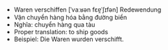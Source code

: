 - Waren verschiffen	[ˈvaːʁən fɛɐ̯ˈʃɪfən]	Redewendung
- Vận chuyển hàng hóa bằng đường biển
- Nghĩa: chuyển hàng qua tàu
- Proper translation: to ship goods
- Beispiel: Die Waren wurden verschifft.